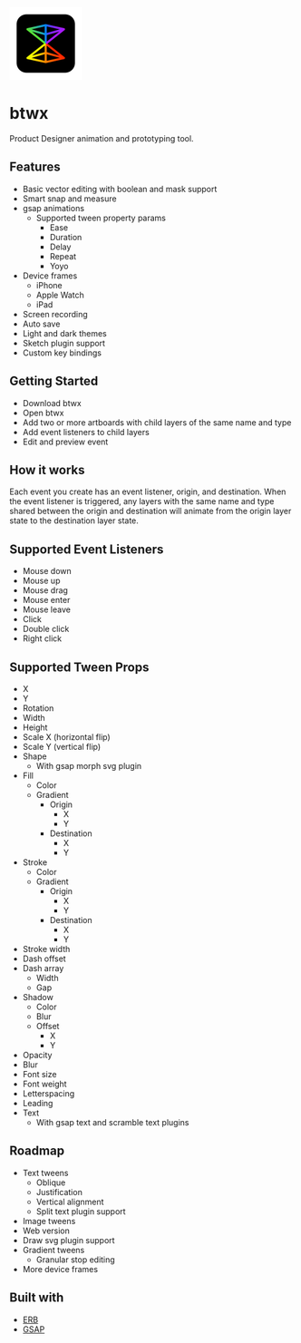 ![icon](assets/icons/128x128.png)

# btwx

Product Designer animation and prototyping tool.

## Features

- Basic vector editing with boolean and mask support
- Smart snap and measure
- gsap animations
  - Supported tween property params
    - Ease
    - Duration
    - Delay
    - Repeat
    - Yoyo
- Device frames
  - iPhone
  - Apple Watch
  - iPad
- Screen recording
- Auto save
- Light and dark themes
- Sketch plugin support
- Custom key bindings

## Getting Started

- Download btwx
- Open btwx
- Add two or more artboards with child layers of the same name and type
- Add event listeners to child layers
- Edit and preview event

## How it works

Each event you create has an event listener, origin, and destination. When the event listener is triggered, any layers with the same name and type shared between the origin and destination will animate from the origin layer state to the destination layer state.

## Supported Event Listeners

- Mouse down
- Mouse up
- Mouse drag
- Mouse enter
- Mouse leave
- Click
- Double click
- Right click

## Supported Tween Props

- X
- Y
- Rotation
- Width
- Height
- Scale X (horizontal flip)
- Scale Y (vertical flip)
- Shape
  - With gsap morph svg plugin
- Fill
  - Color
  - Gradient
    - Origin
      - X
      - Y
    - Destination
      - X
      - Y
- Stroke
  - Color
  - Gradient
    - Origin
      - X
      - Y
    - Destination
      - X
      - Y
- Stroke width
- Dash offset
- Dash array
  - Width
  - Gap
- Shadow
  - Color
  - Blur
  - Offset
    - X
    - Y
- Opacity
- Blur
- Font size
- Font weight
- Letterspacing
- Leading
- Text
  - With gsap text and scramble text plugins

## Roadmap

- Text tweens
  - Oblique
  - Justification
  - Vertical alignment
  - Split text plugin support
- Image tweens
- Web version
- Draw svg plugin support
- Gradient tweens
  - Granular stop editing
- More device frames

## Built with

- [ERB](https://github.com/electron-react-boilerplate/electron-react-boilerplate)
- [GSAP](https://greensock.com/)